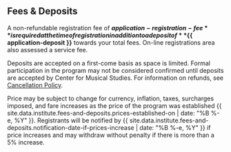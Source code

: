## Fees & Deposits

A non-refundable registration fee of **${{ application-registration-fee }}**
is required at the time of registration in addition to a deposit of
**${{ application-deposit }}** towards your total fees. On-line
registrations area also assessed a service fee.
 
Deposits are accepted on a first-come basis as space is limited.
Formal participation in the program may not be considered confirmed until
deposits are accepted by Center for Musical Studies. For information on
refunds, see [Cancellation Policy](#cancellation-policy--refunds).
 
Price may be subject to change for currency, inflation, taxes, surcharges
imposed, and fare increases as the price of the program was established {{ site.data.institute.fees-and-deposits.prices-established-on | date: "%B&nbsp;%-e,&nbsp;%Y" }}.
Registrants will be notified by {{ site.data.institute.fees-and-deposits.notification-date-if-prices-increase | date: "%B&nbsp;%-e,&nbsp;%Y" }}
if price increases and may withdraw without penalty if there is more than a 5% increase.
